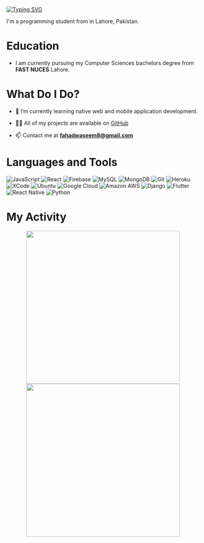 [![Typing SVG](https://readme-typing-svg.herokuapp.com?color=%237115F7&center=true&lines=Hi+there%2C+I+am+Fahad+Waseem)](https://git.io/typing-svg)

I'm a programming student from in Lahore, Pakistan.

# Education
- I am currently pursuing my Computer Sciences bachelors degree from <b>FAST NUCES</b> Lahore.

# What Do I Do?
- 🌱 I’m currently learning native web and mobile application development.

- 👨‍💻 All of my projects are available on [GitHub](https://github.com/Fahadw9)

- 📫 Contact me at **fahadwaseem8@gmail.com**

# Languages and Tools
![JavaScript](https://img.shields.io/badge/-JavaScript-black?style=flat-square&logo=javascript)
![React](https://img.shields.io/badge/-React-%23282C34?style=flat-square&logo=react)
![Firebase](https://img.shields.io/badge/firebase%20-%23039BE5.svg?&style=flat-square&logo=firebase)
![MySQL](https://img.shields.io/badge/-MySQL-black?style=flat-square&logo=mysql)
![MongoDB](https://img.shields.io/badge/-MongoDB-black?style=flat-square&logo=mongodb)
![Git](https://img.shields.io/badge/-Git-black?style=flat-square&logo=git)
![Heroku](https://img.shields.io/badge/-Heroku-430098?style=flat-square&logo=heroku)
![XCode](https://img.shields.io/badge/Xcode-007ACC?style=flat-square&logo=Xcode&logoColor=white)
![Ubuntu](https://img.shields.io/badge/Linux-FCC624?style=for-the-badge&logo=linux&logoColor=black)
![Google Cloud](https://img.shields.io/badge/Google_Cloud-4285F4?style=for-the-badge&logo=google-cloud&logoColor=white)
![Amazon AWS](https://img.shields.io/badge/Amazon_AWS-FF9900?style=for-the-badge&logo=amazonaws&logoColor=white)
![Django](https://img.shields.io/badge/Django-092E20?style=for-the-badge&logo=django&logoColor=white)
![Flutter](https://img.shields.io/badge/Flutter-02569B?style=for-the-badge&logo=flutter&logoColor=whit)
![React Native](https://img.shields.io/badge/React_Native-20232A?style=for-the-badge&logo=react&logoColor=61DAFB)
![Python](https://img.shields.io/badge/Python-3776AB?style=for-the-badge&logo=python&logoColor=white)



# My Activity
<p align = "center">
  <img src = "https://github-readme-stats.vercel.app/api?username=fahadw9&show_icons=true&theme=bear" width = 400>
  <img src = "https://github-readme-streak-stats.herokuapp.com/?user=fahadw9&theme=dark&hide_border=true" width = 400>
</p>
